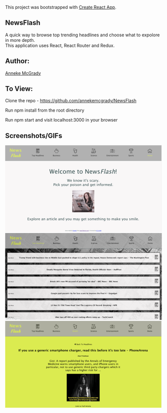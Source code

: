 This project was bootstrapped with [Create React App](https://github.com/facebook/create-react-app).

## NewsFlash

A quick way to browse top trending headlines and choose what to expolore in more depth.  
This application uses React, React Router and Redux.

## Author:
[Anneke McGrady](https://github.com/annekemcgrady)

## To View:
Clone the repo - https://github.com/annekemcgrady/NewsFlash

Run npm install from the root directory

Run npm start and visit localhost:3000 in your browser

## Screenshots/GIFs
![Home](https://github.com/annekemcgrady/NewsFlash/blob/master/src/images/Newsflash_home.png)
![TopHeadlines](https://github.com/annekemcgrady/NewsFlash/blob/master/src/images/Newsflash_topheadlines.png)
![ArticlePage](https://github.com/annekemcgrady/NewsFlash/blob/master/src/images/Newsflash_articlepage.png)

